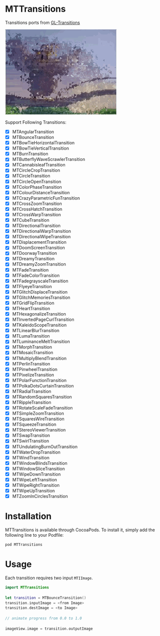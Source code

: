 # MTTransitions

Transitions ports from [GL-Transitions](https://gl-transitions.com/)

![](Assets/1.gif)

Support Following Transitions:

- [x] MTAngularTransition
- [x] MTBounceTransition
- [x] MTBowTieHorizontalTransition
- [x] MTBowTieVerticalTransition
- [x] MTBurnTransition
- [x] MTButterflyWaveScrawlerTransition
- [x] MTCannabisleafTransition
- [x] MTCircleCropTransition
- [x] MTCircleTransition
- [x] MTCircleOpenTransition
- [x] MTColorPhaseTransition
- [x] MTColourDistanceTransition
- [x] MTCrazyParametricFunTransition
- [x] MTCrossZoomTransition
- [x] MTCrossHatchTransition
- [x] MTCrossWarpTransition
- [x] MTCubeTransition
- [x] MTDirectionalTransition
- [x] MTDirectionalWarpTransition
- [x] MTDirectionalWipeTransition
- [x] MTDisplacementTransition
- [x] MTDoomScreenTransition
- [x] MTDoorwayTransition
- [x] MTDreamyTransition
- [x] MTDreamyZoomTransition
- [x] MTFadeTransition
- [x] MTFadeColorTransition
- [x] MTFadegrayscaleTransition
- [x] MTFlyeyeTransition
- [x] MTGlitchDisplaceTransition
- [x] MTGlitchMemoriesTransition
- [x] MTGridFlipTransition
- [x] MTHeartTransition
- [x] MTHexagonalizeTransition
- [x] MTInvertedPageCurlTransition
- [x] MTKaleidoScopeTransition
- [x] MTLinearBlurTransition
- [x] MTLumaTransition
- [x] MTLuminanceMeltTransition
- [x] MTMorphTransition
- [x] MTMosaicTransition
- [x] MTMultiplyBlendTransition
- [x] MTPerlinTransition
- [x] MTPinwheelTransition
- [x] MTPixelizeTransition
- [x] MTPolarFunctionTransition
- [x] MTPolkaDotsCurtainTransition
- [x] MTRadialTransition
- [x] MTRandomSquaresTransition
- [x] MTRippleTransition
- [x] MTRotateScaleFadeTransition
- [x] MTSimpleZoomTransition
- [x] MTSquaresWireTransition
- [x] MTSqueezeTransition
- [x] MTStereoViewerTransition
- [x] MTSwapTransition
- [x] MTSwirlTransition
- [x] MTUndulatingBurnOutTransition
- [x] MTWaterDropTransition
- [x] MTWindTransition
- [x] MTWindowBlindsTransition
- [x] MTWindowSliceTransition
- [x] MTWipeDownTransition
- [x] MTWipeLeftTransition
- [x] MTWipeRightTransition
- [x] MTWipeUpTransition
- [x] MTZoomInCirclesTransition

# Installation

MTTransitions is available through CocoaPods. To install it, simply add the following line to your Podfile:

```sh
pod MTTransitions
```

# Usage

Each transition requires two input `MTIImage`.

```swift
import MTTransitions

let transition = MTBounceTransition()
transition.inputImage = <from Image>
transition.destImage = <to Image>

// animate progress from 0.0 to 1.0

imageView.image = transition.outputImage

```
